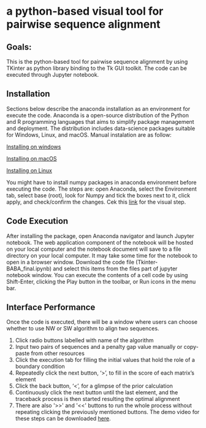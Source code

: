 # a python-based visual tool for pairwise sequence alignment

## Goals: 
This is the python-based tool for pairwise sequence alignment by using TKinter as python library binding to the Tk GUI toolkit. The code can be executed through Jupyter notebook.

## Installation
Sections below describe the anaconda installation as an environment for execute the code. Anaconda is a open-source distribution of the Python and R programming languages that aims to simplify package management and deployment. The distribution includes data-science packages suitable for Windows, Linux, and macOS. Manual instalation are as follow:

[Installing on windows](https://docs.anaconda.com/anaconda/install/windows/)

[Installing on macOS](https://docs.anaconda.com/anaconda/install/mac-os/)

[Installing on Linux](https://docs.anaconda.com/anaconda/install/linux/)

You might have to install numpy packages in anaconda environment before executing the code. The steps are: open Anaconda, select the Environment tab, select base (root), look for Numpy and tick the boxes next to it, click apply, and check/confirm the changes. Cek this [link](https://www.youtube.com/watch?v=kOpW-CeHzJQ) for the visual step.

## Code Execution
After installing the package, open Anaconda navigator and launch Jupyter notebook. The web application component of the notebook will be hosted on your local computer and the notebook document will save to a file directory on your local computer. It may take some time for the notebook to open in a browser window. Download the code file (Tkinter-BABA_final.ipynb) and select this items from the files part of jupyter notebook window. You can execute the contents of a cell code by using Shift-Enter, clicking the Play button in the toolbar, or Run icons in the menu bar.

## Interface Performance
Once the code is executed, there will be a window where users can choose whether to use NW or SW algorithm to align two sequences.  
1. Click radio buttons labelled with name of the algorithm
2. Input two pairs of sequences and a penalty gap value manually or copy-paste from other resources
3. Click the execution tab for filling the initial values that hold the role of a boundary condition
4. Repeatedly click the next button, ‘>’, to fill in the score of each matrix’s element
5. Click  the back button, ‘<’,  for a glimpse of the prior calculation
6. Continuously click the next button until the last element, and the traceback process is then started resulting the optimal alignment
7. There are also '>>' and '<<' buttons to run the whole process without repeating clicking the previously mentioned buttons.
The demo video for these steps can be downloaded [here](https://github.com/neo-ewha/bioinformatics-tools/blob/main/VideoDemo.mp4).
